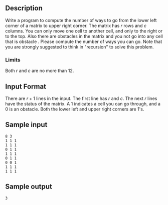 ## Description ##

Write a program to compute the number of ways to go from the lower left corner of a matrix to upper right corner. The matrix has $r$ rows and $c$ columns. You can only move one cell to another cell, and only to the right or to the top. Also there are obstacles in the matrix and you not go into any cell that is obstacle . Please compute the number of ways you can go. Note that you are strongly suggested to think in "recursion" to solve this problem.

### Limits ###
 
Both $r$ and $c$ are no more than $12$.

## Input Format ##

There are $r + 1$ lines in the input. The first line has $r$ and $c$. The next $r$ lines have the status of the matrix. A 1 indicates a cell you can go through, and a 0 is an obstacle. Both the lower left and upper right corners are 1's.

## Sample input ##
```
8 3
1 1 1
1 1 1
0 1 1
1 1 1
0 1 1
0 0 1
1 1 1
1 1 1
```

## Sample output ##
```
3
```
